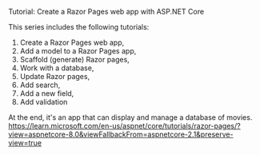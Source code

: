 Tutorial: Create a Razor Pages web app with ASP.NET Core



This series includes the following tutorials:

1. Create a Razor Pages web app,
2. Add a model to a Razor Pages app,
3. Scaffold (generate) Razor pages,
4. Work with a database,
5. Update Razor pages,
6. Add search,
7. Add a new field,
8. Add validation

At the end, it's an app that can display and manage a database of movies.
https://learn.microsoft.com/en-us/aspnet/core/tutorials/razor-pages/?view=aspnetcore-8.0&viewFallbackFrom=aspnetcore-2.1&preserve-view=true
